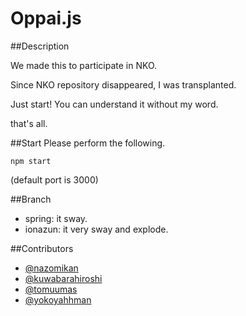 Oppai.js
===


##Description

We made this to participate in NKO.

Since NKO repository disappeared, I was transplanted.

Just start! You can understand it without my word.

that's all.

##Start
Please perform the following.

    npm start

(default port is 3000)

##Branch

* spring: it sway.
* ionazun: it very sway and explode.


##Contributors

* [@nazomikan](http://github.com/nazomikan)
* [@kuwabarahiroshi](https://github.com/kuwabarahiroshi)
* [@tomuumas](https://github.com/tomuumas)
* [@yokoyahhman](https://github.com/yokoyahhman)
